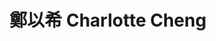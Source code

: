---
chinese_name: 鄭以希
english_name: Charlotte Cheng
title: 鄭以希 Charlotte Cheng
id: charlottecheng
collection: members
position: Part-time Research Assistant
type: part-time research assistant
department: 經濟學系學士班三年級
# image_path: https://source.unsplash.com/collection/139386/600x600?a=.png
photo: pt_ra/chengcharlotte.jpg
# blurb: 123
---